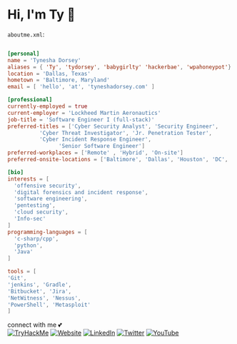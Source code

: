 # Hi, I'm Ty 👋


`aboutme.xml`:

```toml

[personal]
name = 'Tynesha Dorsey'
aliases = { 'Ty', 'tydorsey', 'babygirlty' 'hackerbae', 'wpahoneypot'}
location = 'Dallas, Texas'
hometown = 'Baltimore, Maryland'
email = [ 'hello', 'at', 'tyneshadorsey.com' ]

[professional]
currently-employed = true
current-employer = 'Lockheed Martin Aeronautics'
job-title = 'Software Engineer I (full-stack)'
preferred-titles = ['Cyber Security Analyst', 'Security Engineer', 
          'Cyber Threat Investigator', 'Jr. Penetration Tester',
          'Cyber Incident Response Engineer', 
                'Senior Software Engineer']
preferred-workplaces = ['Remote' , 'Hybrid', 'On-site']
preferred-onsite-locations = ['Baltimore', 'Dallas', 'Houston', 'DC', 'Atlanta']

[bio]
interests = [
  'offensive security',
  'digital forensics and incident response',
  'software engineering',
  'pentesting',
  'cloud security',
  'Info-sec'
]
programming-languages = [
  'c-sharp/cpp',
  'python',
  'Java'
]

tools = [
'Git',
'jenkins', 'Gradle',
'Bitbucket', 'Jira',
'NetWitness', 'Nessus',
'PowerShell', 'Metasploit'
]

```


connect with me 💕
</br>
[![TryHackMe](https://img.shields.io/badge/-TryHackMe%20Profile-ff69b4)](https://tryhackme.com/p/wpahoneypot)
[![Website](https://img.shields.io/badge/-Web%20Portfolio-lightgrey)](https://tyneshadorsey.com)
[![LinkedIn](https://img.shields.io/badge/-LinkedIn-ff69b4)](https://linkedin.com/in/tyneshadorsey)
[![Twitter](https://img.shields.io/badge/-Twitter-lightgrey)](https://twitter.com/tydorsey_)
[![YouTube](https://img.shields.io/badge/-YouTube-ff69b4)](https://www.youtube.com/channel/UC5FRWwYNXUAJrYHIzr_3fyQ)

<p align="center">
  
 
</p>
